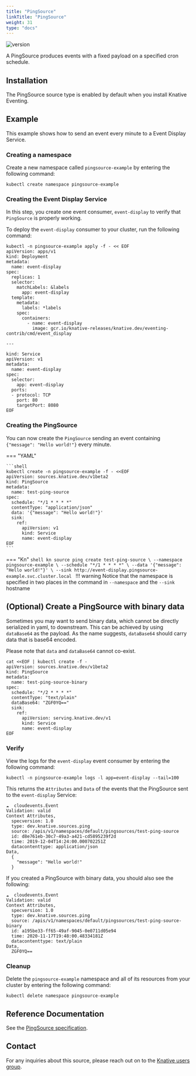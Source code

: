 ```yaml
---
title: "PingSource"
linkTitle: "PingSource"
weight: 31
type: "docs"
---
```


![version](https://img.shields.io/badge/API_Version-v1beta2-red?style=flat-square)

A PingSource produces events with a fixed payload on a specified cron schedule.

## Installation

The PingSource source type is enabled by default when you install Knative Eventing.

## Example

This example shows how to send an event every minute to a Event Display Service.

### Creating a namespace

Create a new namespace called `pingsource-example` by entering the following
command:

```shell
kubectl create namespace pingsource-example
```

### Creating the Event Display Service

In this step, you create one event consumer, `event-display` to verify that
`PingSource` is properly working.

To deploy the `event-display` consumer to your cluster, run the following
command:

```shell
kubectl -n pingsource-example apply -f - << EOF
apiVersion: apps/v1
kind: Deployment
metadata:
  name: event-display
spec:
  replicas: 1
  selector:
    matchLabels: &labels
      app: event-display
  template:
    metadata:
      labels: *labels
    spec:
      containers:
        - name: event-display
          image: gcr.io/knative-releases/knative.dev/eventing-contrib/cmd/event_display

---

kind: Service
apiVersion: v1
metadata:
  name: event-display
spec:
  selector:
    app: event-display
  ports:
  - protocol: TCP
    port: 80
    targetPort: 8080
EOF
```

### Creating the PingSource

You can now create the `PingSource` sending an event containing
`{"message": "Hello world!"}` every minute.

=== "YAML"

    ```shell
    kubectl create -n pingsource-example -f - <<EOF
    apiVersion: sources.knative.dev/v1beta2
    kind: PingSource
    metadata:
      name: test-ping-source
    spec:
      schedule: "*/1 * * * *"
      contentType: "application/json"
      data: '{"message": "Hello world!"}'
      sink:
        ref:
          apiVersion: v1
          kind: Service
          name: event-display
    EOF
    ```

=== "Kn"
    ```shell
    kn source ping create test-ping-source \
      --namespace pingsource-example \
      --schedule "*/1 * * * *" \
      --data '{"message": "Hello world!"}' \
      --sink http://event-display.pingsource-example.svc.cluster.local
    ```
    !!! warning
        Notice that the namespace is specified in two places in the command in `--namespace` and the `--sink` hostname


## (Optional) Create a PingSource with binary data

Sometimes you may want to send binary data, which cannot be directly serialized in yaml, to downstream. This can be achieved by using `dataBase64` as the payload. As the name suggests, `dataBase64` should carry data that is base64 encoded.

Please note that `data` and `dataBase64` cannot co-exist.

```shell
cat <<EOF | kubectl create -f -
apiVersion: sources.knative.dev/v1beta2
kind: PingSource
metadata:
  name: test-ping-source-binary
spec:
  schedule: "*/2 * * * *"
  contentType: "text/plain"
  dataBase64: "ZGF0YQ=="
  sink:
    ref:
      apiVersion: serving.knative.dev/v1
      kind: Service
      name: event-display
EOF
```

### Verify

View the logs for the `event-display` event consumer by
entering the following command:

```shell
kubectl -n pingsource-example logs -l app=event-display --tail=100
```

This returns the `Attributes` and `Data` of the events that the PingSource sent to the `event-display` Service:

```shell
☁️  cloudevents.Event
Validation: valid
Context Attributes,
  specversion: 1.0
  type: dev.knative.sources.ping
  source: /apis/v1/namespaces/default/pingsources/test-ping-source
  id: d8e761eb-30c7-49a3-a421-cd5895239f2d
  time: 2019-12-04T14:24:00.000702251Z
  datacontenttype: application/json
Data,
  {
    "message": "Hello world!"
  }
```

If you created a PingSource with binary data, you should also see the following:

```shell
☁️  cloudevents.Event
Validation: valid
Context Attributes,
  specversion: 1.0
  type: dev.knative.sources.ping
  source: /apis/v1/namespaces/default/pingsources/test-ping-source-binary
  id: a195be33-ff65-49af-9045-0e0711d05e94
  time: 2020-11-17T19:48:00.48334181Z
  datacontenttype: text/plain
Data,
  ZGF0YQ==
```

### Cleanup

Delete the `pingsource-example` namespace and all of its resources from your
cluster by entering the following command:

```shell
kubectl delete namespace pingsource-example
```

## Reference Documentation

See the [PingSource specification](../../reference/api/eventing/#sources.knative.dev/v1beta2.PingSource).

## Contact

For any inquiries about this source, please reach out on to the
[Knative users group](https://groups.google.com/forum/#!forum/knative-users).
